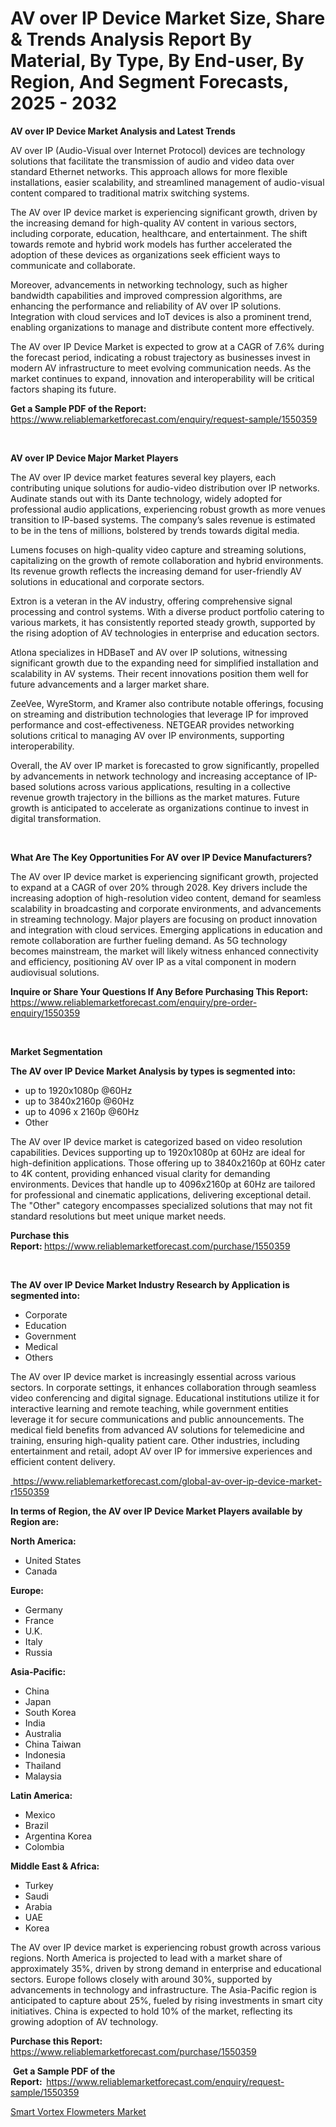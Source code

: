 <p><h1>AV over IP Device Market Size, Share & Trends Analysis Report By Material, By Type, By End-user, By Region, And Segment Forecasts, 2025 - 2032</h1></p><p><strong>AV over IP Device Market Analysis and Latest Trends</strong></p>
<p><p>AV over IP (Audio-Visual over Internet Protocol) devices are technology solutions that facilitate the transmission of audio and video data over standard Ethernet networks. This approach allows for more flexible installations, easier scalability, and streamlined management of audio-visual content compared to traditional matrix switching systems.</p><p>The AV over IP device market is experiencing significant growth, driven by the increasing demand for high-quality AV content in various sectors, including corporate, education, healthcare, and entertainment. The shift towards remote and hybrid work models has further accelerated the adoption of these devices as organizations seek efficient ways to communicate and collaborate.</p><p>Moreover, advancements in networking technology, such as higher bandwidth capabilities and improved compression algorithms, are enhancing the performance and reliability of AV over IP solutions. Integration with cloud services and IoT devices is also a prominent trend, enabling organizations to manage and distribute content more effectively.</p><p>The AV over IP Device Market is expected to grow at a CAGR of 7.6% during the forecast period, indicating a robust trajectory as businesses invest in modern AV infrastructure to meet evolving communication needs. As the market continues to expand, innovation and interoperability will be critical factors shaping its future.</p></p>
<p><strong>Get a Sample PDF of the Report:&nbsp;</strong> <a href="https://www.reliablemarketforecast.com/enquiry/request-sample/1550359?utm_campaign=2866&utm_medium=2&utm_source=Github&utm_content=ia&utm_term=11042025&utm_id=av-over-ip-device">https://www.reliablemarketforecast.com/enquiry/request-sample/1550359</a></p>
<p>&nbsp;</p>
<p><strong>AV over IP Device Major Market Players</strong></p>
<p><p>The AV over IP device market features several key players, each contributing unique solutions for audio-video distribution over IP networks. Audinate stands out with its Dante technology, widely adopted for professional audio applications, experiencing robust growth as more venues transition to IP-based systems. The company’s sales revenue is estimated to be in the tens of millions, bolstered by trends towards digital media.</p><p>Lumens focuses on high-quality video capture and streaming solutions, capitalizing on the growth of remote collaboration and hybrid environments. Its revenue growth reflects the increasing demand for user-friendly AV solutions in educational and corporate sectors.</p><p>Extron is a veteran in the AV industry, offering comprehensive signal processing and control systems. With a diverse product portfolio catering to various markets, it has consistently reported steady growth, supported by the rising adoption of AV technologies in enterprise and education sectors.</p><p>Atlona specializes in HDBaseT and AV over IP solutions, witnessing significant growth due to the expanding need for simplified installation and scalability in AV systems. Their recent innovations position them well for future advancements and a larger market share.</p><p>ZeeVee, WyreStorm, and Kramer also contribute notable offerings, focusing on streaming and distribution technologies that leverage IP for improved performance and cost-effectiveness. NETGEAR provides networking solutions critical to managing AV over IP environments, supporting interoperability.</p><p>Overall, the AV over IP market is forecasted to grow significantly, propelled by advancements in network technology and increasing acceptance of IP-based solutions across various applications, resulting in a collective revenue growth trajectory in the billions as the market matures. Future growth is anticipated to accelerate as organizations continue to invest in digital transformation.</p></p>
<p>&nbsp;</p>
<p><strong>What Are The Key Opportunities For AV over IP Device Manufacturers?</strong></p>
<p><p>The AV over IP device market is experiencing significant growth, projected to expand at a CAGR of over 20% through 2028. Key drivers include the increasing adoption of high-resolution video content, demand for seamless scalability in broadcasting and corporate environments, and advancements in streaming technology. Major players are focusing on product innovation and integration with cloud services. Emerging applications in education and remote collaboration are further fueling demand. As 5G technology becomes mainstream, the market will likely witness enhanced connectivity and efficiency, positioning AV over IP as a vital component in modern audiovisual solutions.</p></p>
<p><strong>Inquire or Share Your Questions If Any Before Purchasing This Report:</strong> <a href="https://www.reliablemarketforecast.com/enquiry/pre-order-enquiry/1550359?utm_campaign=2866&utm_medium=2&utm_source=Github&utm_content=ia&utm_term=11042025&utm_id=av-over-ip-device">https://www.reliablemarketforecast.com/enquiry/pre-order-enquiry/1550359</a></p>
<p>&nbsp;</p>
<p><strong>Market Segmentation</strong></p>
<p><strong>The AV over IP Device Market Analysis by types is segmented into:</strong></p>
<p><ul><li>up to 1920x1080p @60Hz</li><li>up to 3840x2160p @60Hz</li><li>up to 4096 x 2160p @60Hz</li><li>Other</li></ul></p>
<p><p>The AV over IP device market is categorized based on video resolution capabilities. Devices supporting up to 1920x1080p at 60Hz are ideal for high-definition applications. Those offering up to 3840x2160p at 60Hz cater to 4K content, providing enhanced visual clarity for demanding environments. Devices that handle up to 4096x2160p at 60Hz are tailored for professional and cinematic applications, delivering exceptional detail. The "Other" category encompasses specialized solutions that may not fit standard resolutions but meet unique market needs.</p></p>
<p><strong>Purchase this Report:&nbsp;</strong><a href="https://www.reliablemarketforecast.com/purchase/1550359?utm_campaign=2866&utm_medium=2&utm_source=Github&utm_content=ia&utm_term=11042025&utm_id=av-over-ip-device">https://www.reliablemarketforecast.com/purchase/1550359</a></p>
<p>&nbsp;</p>
<p><strong>The AV over IP Device Market Industry Research by Application is segmented into:</strong></p>
<p><ul><li>Corporate</li><li>Education</li><li>Government</li><li>Medical</li><li>Others</li></ul></p>
<p><p>The AV over IP device market is increasingly essential across various sectors. In corporate settings, it enhances collaboration through seamless video conferencing and digital signage. Educational institutions utilize it for interactive learning and remote teaching, while government entities leverage it for secure communications and public announcements. The medical field benefits from advanced AV solutions for telemedicine and training, ensuring high-quality patient care. Other industries, including entertainment and retail, adopt AV over IP for immersive experiences and efficient content delivery.</p></p>
<p><a href="https://www.reliablemarketforecast.com/global-av-over-ip-device-market-r1550359?utm_campaign=2866&utm_medium=2&utm_source=Github&utm_content=ia&utm_term=11042025&utm_id=av-over-ip-device">&nbsp;https://www.reliablemarketforecast.com/global-av-over-ip-device-market-r1550359</a></p>
<p><strong>In terms of Region, the AV over IP Device Market Players available by Region are:</strong></p>
<p>
    <p> <strong> North America: </strong>
        <ul>
            <li>United States</li>
            <li>Canada</li>
        </ul>
        </p> 
    <p> <strong> Europe: </strong>
        <ul>
            <li>Germany</li>
            <li>France</li>
            <li>U.K.</li>
            <li>Italy</li>
            <li>Russia</li>
        </ul>
        </p> 
    <p> <strong> Asia-Pacific: </strong>
        <ul>
            <li>China</li>
            <li>Japan</li>
            <li>South Korea</li>
            <li>India</li>
            <li>Australia</li>
            <li>China Taiwan</li>
            <li>Indonesia</li>
            <li>Thailand</li>
            <li>Malaysia</li>
        </ul>
        </p> 
    <p> <strong> Latin America: </strong>
        <ul>
            <li>Mexico</li>
            <li>Brazil</li>
            <li>Argentina Korea</li>
            <li>Colombia</li>
        </ul>
        </p> 
    <p> <strong> Middle East & Africa: </strong>
        <ul>
            <li>Turkey</li>
            <li>Saudi</li>
            <li>Arabia</li>
            <li>UAE</li>
            <li>Korea</li>
        </ul>
    </p>
    </p>
<p><p>The AV over IP device market is experiencing robust growth across various regions. North America is projected to lead with a market share of approximately 35%, driven by strong demand in enterprise and educational sectors. Europe follows closely with around 30%, supported by advancements in technology and infrastructure. The Asia-Pacific region is anticipated to capture about 25%, fueled by rising investments in smart city initiatives. China is expected to hold 10% of the market, reflecting its growing adoption of AV technology.</p></p>
<p><strong>Purchase this Report: </strong><a href="https://www.reliablemarketforecast.com/purchase/1550359?utm_campaign=2866&utm_medium=2&utm_source=Github&utm_content=ia&utm_term=11042025&utm_id=av-over-ip-device">https://www.reliablemarketforecast.com/purchase/1550359</a></p>
<p>&nbsp;<strong>Get a Sample PDF of the Report:&nbsp;&nbsp;</strong><a href="https://www.reliablemarketforecast.com/enquiry/request-sample/1550359?utm_campaign=2866&utm_medium=2&utm_source=Github&utm_content=ia&utm_term=11042025&utm_id=av-over-ip-device">https://www.reliablemarketforecast.com/enquiry/request-sample/1550359</a></p>
<p><strong></strong></p>
<p><p><a href="https://github.com/steegwajma22/Market-Research-Report-List-1/blob/main/smart-vortex-flowmeters-market.md?utm_campaign=2866&utm_medium=2&utm_source=Github&utm_content=ia&utm_term=11042025&utm_id=av-over-ip-device">Smart Vortex Flowmeters Market</a></p></p>